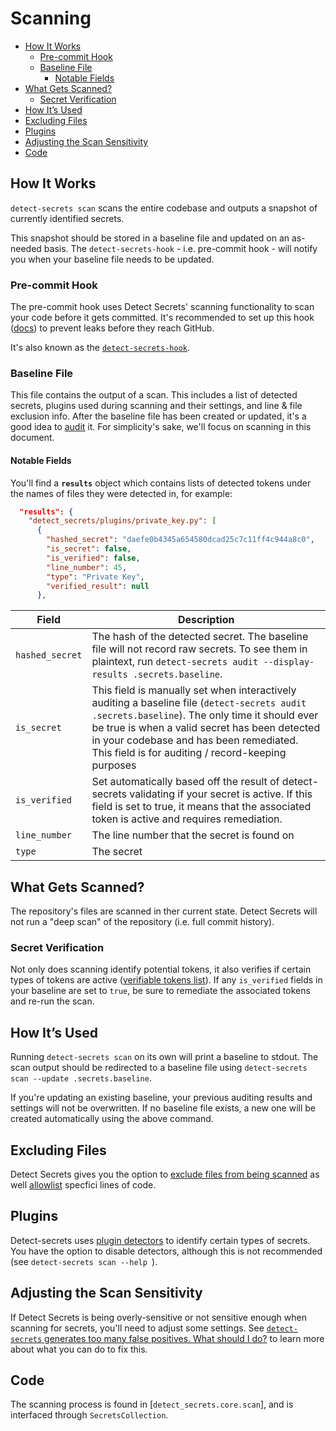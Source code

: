 # Scanning

<!-- START doctoc generated TOC please keep comment here to allow auto update -->
<!-- DON'T EDIT THIS SECTION, INSTEAD RE-RUN doctoc TO UPDATE -->

-   [How It Works](#how-it-works)
    -   [Pre-commit Hook](#pre-commit-hook)
    -   [Baseline File](#baseline-file)
        -   [Notable Fields](#notable-fields)
-   [What Gets Scanned?](#what-gets-scanned)
    -   [Secret Verification](#secret-verification)
-   [How It’s Used](#how-its-used)
-   [Excluding Files](#excluding-files)
-   [Plugins](#plugins)
-   [Adjusting the Scan Sensitivity](#adjusting-the-scan-sensitivity)
-   [Code](#code)

<!-- END doctoc generated TOC please keep comment here to allow auto update -->

## How It Works

`detect-secrets scan` scans the entire codebase and outputs a snapshot of currently identified secrets.

This snapshot should be stored in a baseline file and updated on an as-needed basis. The `detect-secrets-hook` - i.e. pre-commit hook - will notify you when your baseline file needs to be updated.

### Pre-commit Hook

The pre-commit hook uses Detect Secrets' scanning functionality to scan your code before it gets committed. It's recommended to set up this hook ([docs](./docs/../developer-tool-faq.md#how-do-i-set-up-the-pre-commit-hook)) to prevent leaks before they reach GitHub.

It's also known as the [`detect-secrets-hook`](./detect-secrets/pre_commit_hook.py).

### Baseline File

This file contains the output of a scan. This includes a list of detected secrets, plugins used during scanning and their settings, and line & file exclusion info. After the baseline file has been created or updated, it's a good idea to [audit](./audit.md) it. For simplicity's sake, we'll focus on scanning in this document.

#### Notable Fields

You'll find a **`results`** object which contains lists of detected tokens under the names of files they were detected in, for example:

```json
  "results": {
    "detect_secrets/plugins/private_key.py": [
      {
        "hashed_secret": "daefe0b4345a654580dcad25c7c11ff4c944a8c0",
        "is_secret": false,
        "is_verified": false,
        "line_number": 45,
        "type": "Private Key",
        "verified_result": null
      },
```

| Field           | Description                                                                                                                                                                                                                                                                                     |
| --------------- | ----------------------------------------------------------------------------------------------------------------------------------------------------------------------------------------------------------------------------------------------------------------------------------------------- |
| `hashed_secret` | The hash of the detected secret. The baseline file will not record raw secrets. To see them in plaintext, run `detect-secrets audit --display-results .secrets.baseline`.                                                                                                                       |
| `is_secret`     | This field is manually set when interactively auditing a baseline file (`detect-secrets audit .secrets.baseline`). The only time it should ever be true is when a valid secret has been detected in your codebase and has been remediated. This field is for auditing / record-keeping purposes |
| `is_verified`   | Set automatically based off the result of detect-secrets validating if your secret is active. If this field is set to true, it means that the associated token is active and requires remediation.                                                                                              |
| `line_number`   | The line number that the secret is found on                                                                                                                                                                                                                                                     |
| `type`          | The secret                                                                                                                                                                                                                                                                                      |

## What Gets Scanned?

The repository's files are scanned in ther current state. Detect Secrets will not run a "deep scan" of the repository (i.e. full commit history).

### Secret Verification

Not only does scanning identify potential tokens, it also verifies if certain types of tokens are active ([verifiable tokens list](./developer-tool-faq.md#what-kinds-of-tokens-does-detect-secrets-find)). If any `is_verified` fields in your baseline are set to `true`, be sure to remediate the associated tokens and re-run the scan.

## How It’s Used

Running `detect-secrets scan` on its own will print a baseline to stdout. The scan output should be redirected to a baseline file using `detect-secrets scan --update .secrets.baseline`.

If you're updating an existing baseline, your previous auditing results and settings will not be overwritten. If no baseline file exists, a new one will be created automatically using the above command.

## Excluding Files

Detect Secrets gives you the option to [exclude files from being scanned](./developer-tool-faq.md#exclude-some-files-with-the-exclude-files-option) as well [allowlist](./developer-tool-faq.md#how-do-i-use-inline-allowlisting) specfici lines of code.

## Plugins

Detect-secrets uses [plugin detectors](./README.md#plugins) to identify certain types of secrets. You have the option to disable detectors, although this is not recommended (see `detect-secrets scan --help `).

## Adjusting the Scan Sensitivity

If Detect Secrets is being overly-sensitive or not sensitive enough when scanning for secrets, you'll need to adjust some settings. See [`detect-secrets` generates too many false positives. What should I do?](#detect-secrets-generates-too-many-false-positives-what-should-i-do) to learn more about what you can do to fix this.

## Code

The scanning process is found in [`detect_secrets.core.scan`], and is interfaced through `SecretsCollection`.

